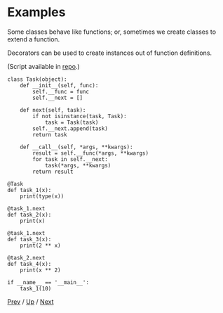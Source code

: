 # Examples

Some classes behave like functions;
or, sometimes we create classes to extend a function.

Decorators can be used to create instances out of function definitions.

(Script available in <a href="https://github.com/MichaelKim0407/python-decorators/tree/master/4-examples/5-class" target="_blank">repo</a>.)

    class Task(object):
        def __init__(self, func):
            self.__func = func
            self.__next = []

        def next(self, task):
            if not isinstance(task, Task):
                task = Task(task)
            self.__next.append(task)
            return task

        def __call__(self, *args, **kwargs):
            result = self.__func(*args, **kwargs)
            for task in self.__next:
                task(*args, **kwargs)
            return result

    @Task
    def task_1(x):
        print(type(x))

    @task_1.next
    def task_2(x):
        print(x)

    @task_1.next
    def task_3(x):
        print(2 ** x)

    @task_2.next
    def task_4(x):
        print(x ** 2)

    if __name__ == '__main__':
        task_1(10)

[Prev](../4-generator/README.md) /
[Up](../README.md) /
[Next](../../5-bulitins/README.md)
